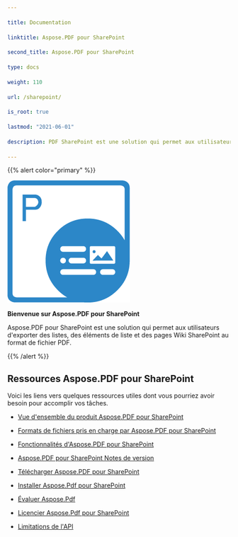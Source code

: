 ```yaml
---

title: Documentation

linktitle: Aspose.PDF pour SharePoint

second_title: Aspose.PDF pour SharePoint

type: docs

weight: 110

url: /sharepoint/

is_root: true

lastmod: "2021-06-01"

description: PDF SharePoint est une solution qui permet aux utilisateurs d'exporter des listes, des éléments de liste et des pages Wiki SharePoint au format de fichier PDF.

---
```


{{% alert color="primary" %}}

![Aspose.PDF pour Sharepoint logo](aspose_pdf-for-sharepoint.png)

**Bienvenue sur Aspose.PDF pour SharePoint**

Aspose.PDF pour SharePoint est une solution qui permet aux utilisateurs d'exporter des listes, des éléments de liste et des pages Wiki SharePoint au format de fichier PDF.

{{% /alert %}}

## **Ressources Aspose.PDF pour SharePoint**

Voici les liens vers quelques ressources utiles dont vous pourriez avoir besoin pour accomplir vos tâches.

- [Vue d'ensemble du produit Aspose.PDF pour SharePoint](/pdf/sharepoint/product-overview/)

- [Formats de fichiers pris en charge par Aspose.PDF pour SharePoint](/pdf/sharepoint/supported-file-formats/)

- [Fonctionnalités d'Aspose.PDF pour SharePoint](/pdf/sharepoint/features/)

- [Aspose.PDF pour SharePoint Notes de version](https://releases.aspose.com/pdf/sharepoint/release-notes/)

- [Télécharger Aspose.PDF pour SharePoint](https://releases.aspose.com/pdf/sharepoint/)

- [Installer Aspose.Pdf pour SharePoint](/pdf/sharepoint/install-aspose-pdf-for-sharepoint/)

- [Évaluer Aspose.Pdf](/pdf/sharepoint/evaluate-aspose-pdf/)

- [Licencier Aspose.Pdf pour SharePoint](/pdf/sharepoint/license-aspose-pdf-for-sharepoint/)

- [Limitations de l'API](/pdf/sharepoint/api-limitations/)